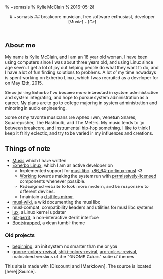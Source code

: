 % ~somasis
% Kylie McClain
% 2016-05-28

<header>
# ~somasis
## breakcore musician, free software enthusiast, developer
[Music] - [Git]
</header>

## About me

My name is Kylie McClain, and I am an 18 year old woman. I have been using
computers since I was about three years old, and using Linux since age seven. I
get a lot of joy out helping people do what they want to do, and I have a lot of
fun finding solutions to problems. A lot of my time nowadays is spent working on
Exherbo Linux, which I was recruited as a developer for on May 12th, 2015.

Since joining Exherbo I've became more interested in system administration and
system integrating, and hope to pursue system administration as a career. My plans
are to go to college majoring in system administration and minoring in audio
engineering.

Some of my favorite musicians are Aphex Twin, Venetian Snares, Squarepusher, The
Flashbulb, and The Meters. My music tends to go between breakcore, and
instrumental hip-hop something. I like to think I keep it fairly eclectic, and
try to be varied in my influences and creations.

## Things of note
- [Music] which I have written
- [Exherbo Linux], which I am an active developer on
    - Implemented support for [musl libc]. [x86_64-pc-linux-musl] <3
    - [Working] towards making the system run with [permissively-licensed]
      components whenever possible.
    - Redesigned website to look more modern, and be responsive to different
      devices.
    - I maintain a [distfiles mirror].
- [musl-wiki], a wiki documenting the musl libc
- [musl-compat], compatibility headers and utilities for musl libc systems
- [lux], a Linux kernel updater
- [git-gerrit], a non-interactive Gerrit interface
- [Bootstrapped], a clean tumblr theme

### Old projects
- [beginning], an init system no smarter than me or you
- [gnome-colors-revival], [shiki-colors-revival], [arc-colors-revival],
  maintained versions of the "GNOME Colors" suite of themes

<footer>
This site is made with [Discount] and [Markdown]. The source is located [here][Source].
</footer>

[Music]:                    https://somasis.bandcamp.com/
[Git]:                      https://github.com/somasis
[musl-wiki]:                https://wiki.somasis.com/
[Exherbo Linux]:            http://www.exherbo.org/
[musl libc]:                http://www.musl-libc.org/
[x86_64-pc-linux-musl]:     /dl/stages
[distfiles mirror]:         /dl/mirror/exherbo
[Working]:                  https://git.exherbo.org/dev/somasis.git/tree/etc/permissive/README.md
[permissively-licensed]:    http://www.openbsd.org/policy.html
[beginning]:                https://github.com/somasis/beginning
[lux]:                      https://github.com/somasis/lux
[musl-compat]:              https://github.com/somasis/musl-compat
[git-gerrit]:               https://github.com/somasis/git-gerrit
[Bootstrapped]:             https://www.tumblr.com/theme/38707
[gnome-colors-revival]:     https://github.com/somasis/gnome-colors-revival
[shiki-colors-revival]:     https://github.com/somasis/shiki-colors-revival
[arc-colors-revival]:       https://github.com/somasis/arc-colors-revival
[Discount]:                 http://www.pell.portland.or.us/~orc/Code/discount/
[Markdown]:                 https://daringfireball.net/projects/markdown/
[Source]:                   https://github.com/somasis/somasis.com

